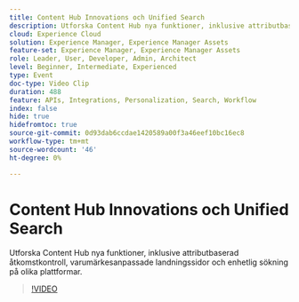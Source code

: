 ```yaml
---
title: Content Hub Innovations och Unified Search
description: Utforska Content Hub nya funktioner, inklusive attributbaserad åtkomstkontroll, varumärkesanpassade landningssidor och enhetlig sökning på olika plattformar.
cloud: Experience Cloud
solution: Experience Manager, Experience Manager Assets
feature-set: Experience Manager, Experience Manager Assets
role: Leader, User, Developer, Admin, Architect
level: Beginner, Intermediate, Experienced
type: Event
doc-type: Video Clip
duration: 488
feature: APIs, Integrations, Personalization, Search, Workflow
index: false
hide: true
hidefromtoc: true
source-git-commit: 0d93dab6ccdae1420589a00f3a46eef10bc16ec8
workflow-type: tm+mt
source-wordcount: '46'
ht-degree: 0%

---
```



# Content Hub Innovations och Unified Search

Utforska Content Hub nya funktioner, inklusive attributbaserad åtkomstkontroll, varumärkesanpassade landningssidor och enhetlig sökning på olika plattformar.

>[!VIDEO](https://video.tv.adobe.com/v/3461814/?learn=on&enablevpops&captions=swe)

